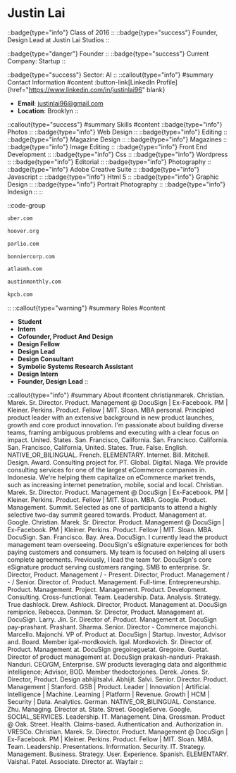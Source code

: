 # Justin Lai
::badge{type="info"}
Class of 2016
::
::badge{type="success"}
Founder, Design Lead at Justin Lai Studios
::

::badge{type="danger"}
Founder
::
::badge{type="success"}
Current Company: Startup
::

::badge{type="success"}
Sector: AI
::
::callout{type="info"}
#summary
Contact Information
#content
:button-link[LinkedIn Profile]{href="https://www.linkedin.com/in/justinlai96" blank}
- **Email**: justinlai96@gmail.com
- **Location**: Brooklyn
::

::callout{type="success"}
#summary
Skills
#content
::badge{type="info"}
Photos
::
::badge{type="info"}
Web Design
::
::badge{type="info"}
Editing
::
::badge{type="info"}
Magazine Design
::
::badge{type="info"}
Magazines
::
::badge{type="info"}
Image Editing
::
::badge{type="info"}
Front End Development
::
::badge{type="info"}
Css
::
::badge{type="info"}
Wordpress
::
::badge{type="info"}
Editorial
::
::badge{type="info"}
Photography
::
::badge{type="info"}
Adobe Creative Suite
::
::badge{type="info"}
Javascript
::
::badge{type="info"}
Html 5
::
::badge{type="info"}
Graphic Design
::
::badge{type="info"}
Portrait Photography
::
::badge{type="info"}
Indesign
::
::

::code-group
```bash [Uber]
uber.com
```
```bash [Hoover Institution at Stanford University]
hoover.org
```
```bash [Parlio]
parlio.com
```
```bash [Bonnier Corporation]
bonniercorp.com
```
```bash [Atlas]
atlasmh.com
```
```bash [Austin Monthly]
austinmonthly.com
```
```bash [Kleiner Perkins Caufield & Byers]
kpcb.com
```
::
::callout{type="warning"}
#summary
Roles
#content
- **Student**
- **Intern**
- **Cofounder, Product And Design**
- **Design Fellow**
- **Design Lead**
- **Design Consultant**
- **Symbolic Systems Research Assistant**
- **Design Intern**
- **Founder, Design Lead**
::

::callout{type="info"}
#summary
About
#content
christianmarek. Christian. Marek. Sr. Director. Product. Management @ DocuSign | Ex-Facebook. PM | Kleiner. Perkins. Product. Fellow | MIT. Sloan. MBA personal. Principled product leader with an extensive background in new product launches, growth and core product innovation. I'm passionate about building diverse teams, framing ambiguous problems and executing with a clear focus on impact. United. States. San. Francisco, California. San. Francisco. California. San. Francisco, California, United. States. True. False. English. NATIVE_OR_BILINGUAL. French. ELEMENTARY. Internet. Bill. Mitchell. Design. Award. Consulting project for. PT. Global. Digital. Niaga. We provide consulting services for one of the largest eCommerce companies in. Indonesia. We're helping them capitalize on eCommerce market trends, such as increasing internet penetration, mobile, social and local. Christian. Marek. Sr. Director. Product. Management @ DocuSign | Ex-Facebook. PM | Kleiner. Perkins. Product. Fellow | MIT. Sloan. MBA. Google. Product. Management. Summit. Selected as one of participants to attend a highly selective two-day summit geared towards. Product. Management at. Google. Christian. Marek. Sr. Director. Product. Management @ DocuSign | Ex-Facebook. PM | Kleiner. Perkins. Product. Fellow | MIT. Sloan. MBA. DocuSign. San. Francisco. Bay. Area. DocuSign. I currently lead the product management team overseeing. DocuSign's eSignature experiences for both paying customers and consumers. My team is focused on helping all users complete agreements. Previously, I lead the team for. DocuSign's core eSignature product serving customers ranging. SMB to enterprise. Sr. Director, Product. Management / - Present. Director, Product. Management / - / Senior. Director of. Product. Management. Full-time. Entrepreneurship. Product. Management. Project. Management. Product. Development. Consulting. Cross-functional. Team. Leadership. Data. Analysis. Strategy. True dashlock. Drew. Ashlock. Director, Product. Management at. DocuSign remiprice. Rebecca. Denman. Sr. Director, Product. Management at. DocuSign. Larry. Jin. Sr. Director of. Product. Management at. DocuSign pay-prashant. Prashant. Sharma. Senior. Director - Commerce majonchi. Marcello. Majonchi. VP of. Product at. DocuSign | Startup. Investor, Advisor and. Board. Member igal-mordkovich. Igal. Mordkovich. Sr. Director of. Product. Management at. DocuSign gregoireguetat. Gregoire. Guetat. Director of product management at. DocuSign prakash-nanduri- Prakash. Nanduri. CEO/GM, Enterprise. SW products leveraging data and algorithmic intelligence; Advisor, BOD. Member thedoctorjones. Derek. Jones. Sr. Director, Product. Design abhijitsalvi. Abhijit. Salvi. Senior. Director. Product. Management | Stanford. GSB | Product. Leader | Innovation | Artificial. Intelligence | Machine. Learning | Platform | Revenue. Growth | HCM | Security | Data. Analytics. German. NATIVE_OR_BILINGUAL. Constance. Zhu. Managing. Director at. State. Street. GoogleServe. Google. SOCIAL_SERVICES. Leadership. IT. Management. Dina. Grossman. Product @ Oak. Street. Health. Claims-based. Authentication and. Authorization in. VRESCo. Christian. Marek. Sr. Director. Product. Management @ DocuSign | Ex-Facebook. PM | Kleiner. Perkins. Product. Fellow | MIT. Sloan. MBA. Team. Leadership. Presentations. Information. Security. IT. Strategy. Management. Business. Strategy. User. Experience. Spanish. ELEMENTARY. Vaishal. Patel. Associate. Director at. Wayfair
::
